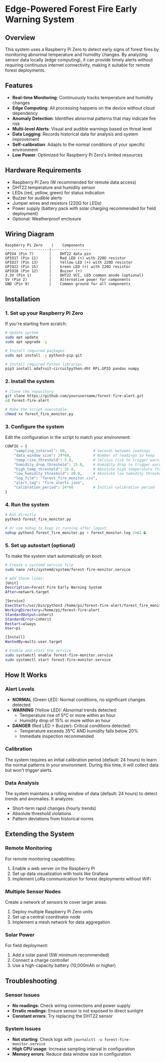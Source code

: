 # Edge-Powered Forest Fire Early Warning System

## Overview
This system uses a Raspberry Pi Zero to detect early signs of forest fires by monitoring abnormal temperature and humidity changes. By analyzing sensor data locally (edge computing), it can provide timely alerts without requiring continuous internet connectivity, making it suitable for remote forest deployments.

## Features
- **Real-time Monitoring**: Continuously tracks temperature and humidity changes
- **Edge Computing**: All processing happens on the device without cloud dependency
- **Anomaly Detection**: Identifies abnormal patterns that may indicate fire risk
- **Multi-level Alerts**: Visual and audible warnings based on threat level
- **Data Logging**: Records historical data for analysis and system improvement
- **Self-calibration**: Adapts to the normal conditions of your specific environment
- **Low Power**: Optimized for Raspberry Pi Zero's limited resources

## Hardware Requirements
- Raspberry Pi Zero (W recommended for remote data access)
- DHT22 temperature and humidity sensor
- LEDs (red, yellow, green) for status indication
- Buzzer for audible alerts
- Jumper wires and resistors (220Ω for LEDs)
- Power supply (battery pack with solar charging recommended for field deployment)
- Optional: Weatherproof enclosure

## Wiring Diagram
```
Raspberry Pi Zero    |    Components
--------------------|------------------
GPIO4 (Pin 7)       |    DHT22 data pin
GPIO17 (Pin 11)     |    Red LED (+) with 220Ω resistor
GPIO27 (Pin 13)     |    Yellow LED (+) with 220Ω resistor
GPIO22 (Pin 15)     |    Green LED (+) with 220Ω resistor
GPIO18 (Pin 12)     |    Buzzer (+)
3.3V (Pin 1)        |    DHT22 VCC, LED common anode (optional)
5V (Pin 2)          |    Alternative power for components
GND (Pin 9)         |    Common ground for all components
```

## Installation

### 1. Set up your Raspberry Pi Zero
If you're starting from scratch:
```bash
# Update system
sudo apt update
sudo apt upgrade -y

# Install required packages
sudo apt install -y python3-pip git

# Install required Python libraries
pip3 install adafruit-circuitpython-dht RPi.GPIO pandas numpy
```

### 2. Install the system
```bash
# Clone the repository
git clone https://github.com/yourusername/forest-fire-alert.git
cd forest-fire-alert

# Make the script executable
chmod +x forest_fire_monitor.py
```

### 3. Configure the system
Edit the configuration in the script to match your environment:
```python
CONFIG = {
    "sampling_interval": 60,            # Seconds between readings
    "data_window_size": 24*60,          # Number of readings to keep
    "temp_rise_threshold": 5.0,         # Celsius rise to trigger warning
    "humidity_drop_threshold": 15.0,    # Humidity drop to trigger warning
    "high_temp_threshold": 35.0,        # Absolute high temperature threshold
    "low_humidity_threshold": 20.0,     # Absolute low humidity threshold
    "log_file": "forest_fire_monitor.csv",
    "alert_log": "fire_alerts.json",
    "calibration_period": 24*60         # Initial calibration period
}
```

### 4. Run the system
```bash
# Run directly
python3 forest_fire_monitor.py

# Or use nohup to keep it running after logout
nohup python3 forest_fire_monitor.py > forest_monitor.log 2>&1 &
```

### 5. Set up autostart (optional)
To make the system start automatically on boot:
```bash
# Create a systemd service file
sudo nano /etc/systemd/system/forest-fire-monitor.service

# Add these lines:
[Unit]
Description=Forest Fire Early Warning System
After=network.target

[Service]
ExecStart=/usr/bin/python3 /home/pi/forest-fire-alert/forest_fire_monitor.py
WorkingDirectory=/home/pi/forest-fire-alert
StandardOutput=inherit
StandardError=inherit
Restart=always
User=pi

[Install]
WantedBy=multi-user.target

# Enable and start the service
sudo systemctl enable forest-fire-monitor.service
sudo systemctl start forest-fire-monitor.service
```

## How It Works

### Alert Levels
- **NORMAL** (Green LED): Normal conditions, no significant changes detected
- **WARNING** (Yellow LED): Abnormal trends detected:
  - Temperature rise of 5°C or more within an hour
  - Humidity drop of 15% or more within an hour
- **DANGER** (Red LED + Buzzer): Critical conditions detected:
  - Temperature exceeds 35°C AND humidity falls below 20%
  - Immediate inspection recommended

### Calibration
The system requires an initial calibration period (default: 24 hours) to learn the normal patterns in your environment. During this time, it will collect data but won't trigger alerts.

### Data Analysis
The system maintains a rolling window of data (default: 24 hours) to detect trends and anomalies. It analyzes:
- Short-term rapid changes (hourly trends)
- Absolute threshold violations
- Pattern deviations from historical norms

## Extending the System

### Remote Monitoring
For remote monitoring capabilities:
1. Enable a web server on the Raspberry Pi
2. Set up data visualization with tools like Grafana
3. Implement LoRa communication for forest deployments without WiFi

### Multiple Sensor Nodes
Create a network of sensors to cover larger areas:
1. Deploy multiple Raspberry Pi Zero units
2. Set up a central coordinator node
3. Implement a mesh network for data aggregation

### Solar Power
For field deployment:
1. Add a solar panel (5W minimum recommended)
2. Connect a charge controller
3. Use a high-capacity battery (10,000mAh or higher)

## Troubleshooting

### Sensor Issues
- **No readings**: Check wiring connections and power supply
- **Erratic readings**: Ensure sensor is not exposed to direct sunlight
- **Constant errors**: Try replacing the DHT22 sensor

### System Issues
- **Not starting**: Check logs with `journalctl -u forest-fire-monitor.service`
- **High CPU usage**: Increase sampling interval in configuration
- **Memory errors**: Reduce data window size in configuration
